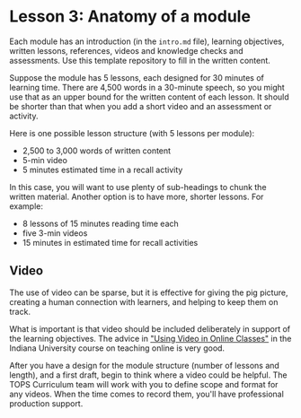 # Lesson 3: Anatomy of a module

Each module has an introduction (in the `intro.md` file), learning objectives, written lessons, references, videos and knowledge checks and assessments. 
Use this template repository to fill in the written content. 

Suppose the module has 5 lessons, each designed for 30 minutes of learning time. There are 4,500 words in a 30-minute speech, so you might use that as an upper bound for the written content of each lesson. It should be shorter than that when you add a short video and an assessment or activity.

Here is one possible lesson structure (with 5 lessons per module):

- 2,500 to 3,000 words of written content
- 5-min video
- 5 minutes estimated time in a recall activity

In this case, you will want to use plenty of sub-headings to chunk the written material. Another option is to have more, shorter lessons.
For example:

- 8 lessons of 15 minutes reading time each
- five 3-min videos
- 15 minutes in estimated time for recall activities

## Video

The use of video can be sparse, but it is effective for giving the pig picture, creating a human connection with learners, and helping to keep them on track.

What is important is that video should be included deliberately in support of the learning objectives. The advice in ["Using Video in Online Classes"](https://canvas.ucdavis.edu/courses/34528/pages/using-video-in-online-classes) in the Indiana University course on teaching online is very good.

After you have a design for the module structure (number of lessons and length), and a first draft, begin to think where a video could be helpful. The TOPS Curriculum team will work with you to define scope and format for any videos. When the time comes to record them, you'll have professional production support.